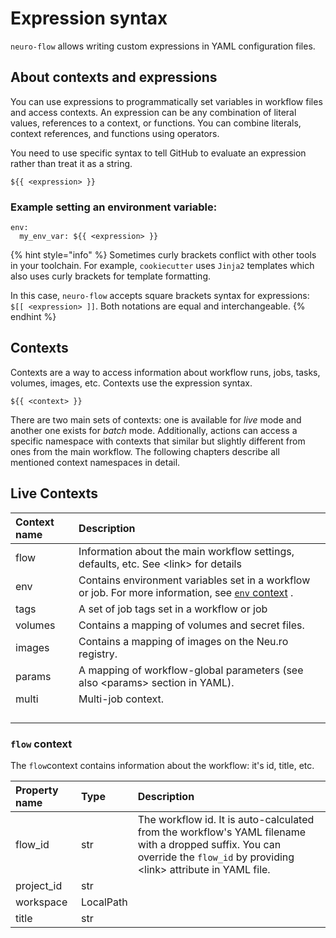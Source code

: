 # Expression syntax

`neuro-flow` allows writing custom expressions in YAML configuration files.

## About contexts and expressions

You can use expressions to programmatically set variables in workflow files and access contexts. An expression can be any combination of literal values, references to a context, or functions. You can combine literals, context references, and functions using operators.

You need to use specific syntax to tell GitHub to evaluate an expression rather than treat it as a string.

```text
${{ <expression> }}
```

### Example setting an environment variable:

```text
env:
  my_env_var: ${{ <expression> }}
```

{% hint style="info" %}
Sometimes curly brackets conflict with other tools in your toolchain.  For example, `cookiecutter` uses `Jinja2` templates which also uses curly brackets for template formatting.

In this case, `neuro-flow` accepts square brackets syntax for expressions: `$[[ <expression> ]]`. Both notations are equal and interchangeable.
{% endhint %}

## Contexts

Contexts are a way to access information about workflow runs, jobs, tasks, volumes, images, etc. Contexts use the expression syntax.

```text
${{ <context> }}
```

There are two main sets of contexts: one is available for _live_ mode and another one exists for _batch_ mode. Additionally, actions can access a specific namespace with contexts that similar but slightly different from ones from the main workflow.  The following chapters describe all mentioned context namespaces in detail.

## Live Contexts

| Context name | Description |
| :--- | :--- |
| flow | Information about the main workflow settings, defaults, etc. See &lt;link&gt; for details |
| env | Contains environment variables set in a workflow or job. For more information, see [`env` context](https://docs.github.com/en/free-pro-team@latest/actions/reference/context-and-expression-syntax-for-github-actions#env-context) . |
| tags | A set of job tags set in a workflow or job |
| volumes | Contains a mapping of volumes and secret files.  |
| images | Contains a mapping of images on the Neu.ro registry. |
| params | A mapping of workflow-global parameters \(see also &lt;params&gt; section in YAML\). |
| multi | Multi-job context. |
|  |  |
|  |  |
|  |  |
|  |  |

### `flow` context

The `flow`context contains information about the workflow: it's id, title, etc.

| Property name | Type | Description |
| :--- | :--- | :--- |
| flow\_id | str | The workflow id. It is auto-calculated from the workflow's YAML filename with a dropped suffix. You can override the `flow_id` by providing &lt;link&gt; attribute in YAML file. |
| project\_id | str |  |
| workspace | LocalPath |  |
| title | str |  |

